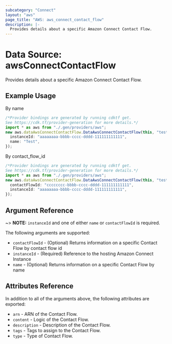 ```yaml
---
subcategory: "Connect"
layout: "aws"
page_title: "AWS: aws_connect_contact_flow"
description: |-
  Provides details about a specific Amazon Connect Contact Flow.
---
```


# Data Source: awsConnectContactFlow

Provides details about a specific Amazon Connect Contact Flow.

## Example Usage

By name

```typescript
/*Provider bindings are generated by running cdktf get.
See https://cdk.tf/provider-generation for more details.*/
import * as aws from "./.gen/providers/aws";
new aws.dataAwsConnectContactFlow.DataAwsConnectContactFlow(this, "test", {
  instanceId: "aaaaaaaa-bbbb-cccc-dddd-111111111111",
  name: "Test",
});

```

By contact\_flow\_id

```typescript
/*Provider bindings are generated by running cdktf get.
See https://cdk.tf/provider-generation for more details.*/
import * as aws from "./.gen/providers/aws";
new aws.dataAwsConnectContactFlow.DataAwsConnectContactFlow(this, "test", {
  contactFlowId: "cccccccc-bbbb-cccc-dddd-111111111111",
  instanceId: "aaaaaaaa-bbbb-cccc-dddd-111111111111",
});

```

## Argument Reference

\~> **NOTE:** `instanceId` and one of either `name` or `contactFlowId` is required.

The following arguments are supported:

* `contactFlowId` - (Optional) Returns information on a specific Contact Flow by contact flow id
* `instanceId` - (Required) Reference to the hosting Amazon Connect Instance
* `name` - (Optional) Returns information on a specific Contact Flow by name

## Attributes Reference

In addition to all of the arguments above, the following attributes are exported:

* `arn` - ARN of the Contact Flow.
* `content` - Logic of the Contact Flow.
* `description` - Description of the Contact Flow.
* `tags` - Tags to assign to the Contact Flow.
* `type` - Type of Contact Flow.
